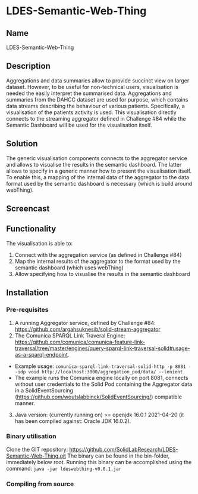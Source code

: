 # LDES-Semantic-Web-Thing

## Name
LDES-Semantic-Web-Thing

## Description
Aggregations and data summaries allow to provide succinct view on larger dataset. However, to be useful for non-technical users, visualisation is needed the easily interpret the summarised data. Aggregations and summaries from the DAHCC dataset are used for purpose, which contains data streams describing the behaviour of various patients. Specifically, a visualisation of the patients activity is used. This visualisation directly connects to the streaming aggregator defined in Challenge #84 while the Semantic Dashboard will be used for the visualisation itself.

## Solution
The generic visualisation components connects to the aggregator service and allows to visualise the results in the semantic dashboard. The latter allows to specify in a generic manner how to present the visualisation itself. To enable this, a mapping of the internal data of the aggregator to the data format used by the semantic dashboard is necessary (which is build around webThing).

## Screencast

## Functionality
The visualisation is able to:

1. Connect with the aggregation service (as defined in Challenge #84)
2. Map the internal results of the aggregator to the format used by the semantic dashboard (which uses webThing)
3. Allow specifying how to visualise the results in the semantic dashboard

## Installation
### Pre-requisites

1. A running Aggregator service, defined by Challenge #84: https://github.com/argahsuknesib/solid-stream-aggregator
2. The Comunica SPARQL Link Traveral Engine: https://github.com/comunica/comunica-feature-link-traversal/tree/master/engines/query-sparql-link-traversal-solid#usage-as-a-sparql-endpoint. 
* Example usage: `comunica-sparql-link-traversal-solid-http -p 8081 --idp void http://localhost:3000/aggregation_pod/data/ --lenient`
* The example runs the Comunica engine locally on port 8081, connects without user credentials to the Solid Pod containing the Aggregator data in a 
SolidEventSourcing (https://github.com/woutslabbinck/SolidEventSourcing/) compatible manner. 
3. Java version: (currently running on) >= openjdk 16.0.1 2021-04-20 (it has been compiled against: Oracle JDK 16.0.2).

### Binary utilisation
Clone the GIT repository: https://github.com/SolidLabResearch/LDES-Semantic-Web-Thing.git
The binary can be found in the bin-folder, immediately below root.
Running this binary can be accomplished using the command: `java -jar ldeswebthing-v0.0.1.jar`

### Compiling from source
